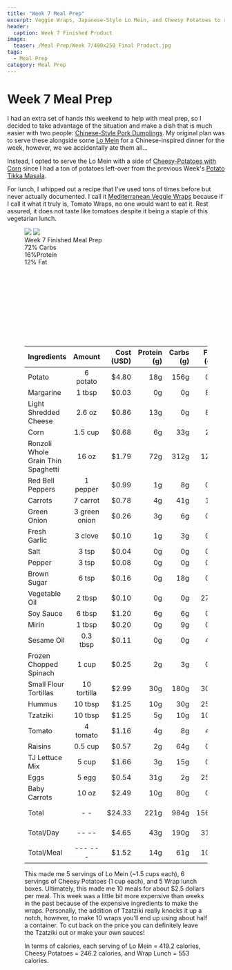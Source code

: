 ```yaml
---
title: "Week 7 Meal Prep"
excerpt: Veggie Wraps, Japanese-Style Lo Mein, and Cheesy Potatoes to round-out the week
header:
  caption: Week 7 Finished Product
image:
  teaser: /Meal Prep/Week 7/400x250 Final Product.jpg
tags: 
  - Meal Prep
category: Meal Prep
---
```


# Week 7 Meal Prep

I had an extra set of hands this weekend to help with meal prep, so I decided to take advantage of the situation and make a dish that is much easier with two people: [Chinese-Style Pork Dumplings](http://underwriteyourlife.com/recipe/ChineseStylePorkDumplings). My original plan was to serve these alongside some [Lo Mein](http://underwriteyourlife.com/recipe/LoMein) for a Chinese-inspired dinner for the week, however, we we accidentally ate them all...

Instead, I opted to serve the Lo Mein with a side of [Cheesy-Potatoes with Corn](http://underwriteyourlife.com/recipe/CheesyPotatoes/) since I had a ton of potatoes left-over from the previous Week's [Potato Tikka Masala](http://underwriteyourlife.com/recipe%20failure/PotatoTikkaMasala/). 

For lunch, I whipped out a recipe that I've used tons of times before but never actually documented. I call it [Mediterranean Veggie Wraps](http://underwriteyourlife.com/recipe/MediterraneanVeggieWraps) because if I call it what it truly is, Tomato Wraps, no one would want to eat it. Rest assured, it does not taste like tomatoes despite it being a staple of this vegetarian lunch. 

<figure class="half">
  <img src="{{ site.url }}/images/Meal Prep/Week 7/Final Product (unmodified).jpg">
  <img src="{{ site.url }}/images/Meal Prep/Week 7/Flipped.jpg">
	<figcaption> Week 7 Finished Meal Prep </figcaption>
<div class="c100 p72 big">
  <span>72% Carbs </span>
  <div class="slice">
    <div class="bar"></div>
    <div class="fill"></div>
  </div>
</div>

<div class="c100 p16 big">
  <span>16%Protein </span>
  <div class="slice">
    <div class="bar"></div>
    <div class="fill"></div>
  </div>
</div>

<div class="c100 p12 big">
  <span>12% Fat </span>
  <div class="slice">
    <div class="bar"></div>
    <div class="fill"></div>
  </div>
</div>

<br>
<br />
<br>
<br />
<br>
<br />
<br>
<br />
<br>
<br />
  
  
|	**Ingredients**	|	**Amount**		|	 **Cost (USD)** 	|	**Protein (g)**	|	**Carbs (g)**	|	**Fat (g)**	|	**Calories (kcal)**
|	:----------	|	:----------:		|	 ---------: 	|	 ---------: 	|	 ---------: 	|	 ---------: 	|	 ---------: 
|	Potato	|	6	potato	|	 $4.80 	|	18g	|	156g	|	0g	|	1020 cal
|	Margarine	|	1	tbsp	|	 $0.03 	|	0g	|	0g	|	8g	|	100 cal
|	Light Shredded Cheese	|	2.6	oz	|	 $0.86 	|	13g	|	0g	|	8g	|	117 cal
|	Corn	|	1.5	cup	|	 $0.68 	|	6g	|	33g	|	2g	|	240 cal
|	Ronzoli Whole Grain Thin Spaghetti 	|	16	oz	|	 $1.79 	|	72g	|	312g	|	12g	|	1440 cal
|	Red Bell Peppers	|	1	pepper	|	 $0.99 	|	1g	|	8g	|	0g	|	37 cal
|	Carrots	|	7	carrot	|	 $0.78 	|	4g	|	41g	|	1g	|	175 cal
|	Green Onion	|	3	green onion	|	 $0.26 	|	3g	|	6g	|	0g	|	15 cal
|	Fresh Garlic	|	3	clove	|	 $0.10 	|	1g	|	3g	|	0g	|	12 cal
|	Salt	|	3	tsp	|	 $0.04 	|	0g	|	0g	|	0g	|	0 cal
|	Pepper	|	3	tsp	|	 $0.08 	|	0g	|	0g	|	0g	|	3 cal
|	Brown Sugar	|	6	tsp	|	 $0.16 	|	0g	|	18g	|	0g	|	90 cal
|	Vegetable Oil	|	2	tbsp	|	 $0.10 	|	0g	|	0g	|	27g	|	260 cal
|	Soy Sauce	|	6	tbsp	|	 $1.20 	|	6g	|	6g	|	0g	|	90 cal
|	Mirin	|	1	tbsp	|	 $0.20 	|	0g	|	9g	|	0g	|	35 cal
|	Sesame Oil	|	0.3	tbsp	|	 $0.11 	|	0g	|	0g	|	4g	|	39 cal
|	Frozen Chopped Spinach	|	1	cup	|	 $0.25 	|	2g	|	3g	|	0g	|	20 cal
|	Small Flour Tortillas	|	10	tortilla	|	 $2.99 	|	30g	|	180g	|	30g	|	1100 cal
|	Hummus	|	10	tbsp	|	 $1.25 	|	10g	|	30g	|	25g	|	400 cal
|	Tzatziki	|	10	tbsp	|	 $1.25 	|	5g	|	10g	|	10g	|	150 cal
|	Tomato	|	4	tomato	|	 $1.16 	|	4g	|	8g	|	4g	|	140 cal
|	Raisins	|	0.5	cup	|	 $0.57 	|	2g	|	64g	|	0g	|	240 cal
|	TJ Lettuce Mix	|	5	cup	|	 $1.66 	|	3g	|	15g	|	0g	|	75 cal
|	Eggs 	|	5	egg	|	 $0.54 	|	31g	|	2g	|	25g	|	360 cal
|	Baby Carrots	|	10	oz	|	 $2.49 	|	10g	|	80g	|	0g	|	350 cal
|	Total	|	-	-	|	 $24.33 	|	221g	|	984g	|	156g	|	6508 cal
|	Total/Day	|	--	--	|	 $4.65 	|	43g	|	190g	|	31g	|	1252 cal
|	Total/Meal	|	---	---	|	 $1.52 	|	14g	|	61g	|	10g	|	407 cal



This made me 5 servings of Lo Mein (~1.5 cups each), 6 servings of Cheesy Potatoes (1 cup each), and 5 Wrap lunch boxes. Ultimately, this made me 10 meals for about $2.5 dollars per meal. This week was a little bit more expensive than weeks in the past because of the expensive ingredients to make the wraps. Personally, the addition of Tzatziki really knocks it up a notch, however, to make 10 wraps you'll end up using about half a container. To cut back on the price you can definitely leave the Tzatziki out or make your own sauces!

In terms of calories, each serving of Lo Mein = 419.2 calories, Cheesy Potatoes = 246.2 calories, and Wrap Lunch = 553 calories. 

